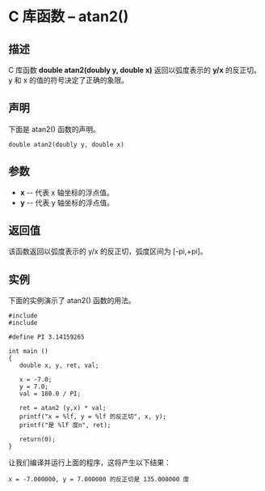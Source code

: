 # C 库函数 – atan2()

## 描述

C 库函数 **double atan2(doubly y, double x)** 返回以弧度表示的 **y/x** 的反正切。y 和 x 的值的符号决定了正确的象限。

## 声明

下面是 atan2() 函数的声明。

    double atan2(doubly y, double x)

## 参数

* **x** \-- 代表 x 轴坐标的浮点值。
* **y** \-- 代表 y 轴坐标的浮点值。

## 返回值

该函数返回以弧度表示的 y/x 的反正切，弧度区间为 [-pi,+pi]。

## 实例

下面的实例演示了 atan2() 函数的用法。

    #include 
    #include 

    #define PI 3.14159265

    int main ()
    {
       double x, y, ret, val;

       x = -7.0;
       y = 7.0;
       val = 180.0 / PI;

       ret = atan2 (y,x) * val;
       printf("x = %lf, y = %lf 的反正切", x, y);
       printf("是 %lf 度n", ret);

       return(0);
    }

让我们编译并运行上面的程序，这将产生以下结果：

    x = -7.000000, y = 7.000000 的反正切是 135.000000 度